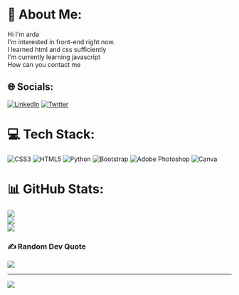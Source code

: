# 💫 About Me:
Hi I'm arda<br>I'm interested in front-end right now.<br>I learned html and css sufficiently<br>I'm currently learning javascript<br>How can you contact me<br>


## 🌐 Socials:
[![LinkedIn](https://img.shields.io/badge/LinkedIn-%230077B5.svg?logo=linkedin&logoColor=white)](https://linkedin.com/in/https://www.linkedin.com/in/arda-demirel-36556021b) [![Twitter](https://img.shields.io/badge/Twitter-%231DA1F2.svg?logo=Twitter&logoColor=white)](https://twitter.com/https://www.twitter.com/shliophile) 

# 💻 Tech Stack:
![CSS3](https://img.shields.io/badge/css3-%231572B6.svg?style=plastic&logo=css3&logoColor=white) ![HTML5](https://img.shields.io/badge/html5-%23E34F26.svg?style=plastic&logo=html5&logoColor=white) ![Python](https://img.shields.io/badge/python-3670A0?style=plastic&logo=python&logoColor=ffdd54) ![Bootstrap](https://img.shields.io/badge/bootstrap-%23563D7C.svg?style=plastic&logo=bootstrap&logoColor=white) ![Adobe Photoshop](https://img.shields.io/badge/adobephotoshop-%2331A8FF.svg?style=plastic&logo=adobephotoshop&logoColor=white) ![Canva](https://img.shields.io/badge/Canva-%2300C4CC.svg?style=plastic&logo=Canva&logoColor=white)
# 📊 GitHub Stats:
![](https://github-readme-stats.vercel.app/api?username=shliophile&theme=dark&hide_border=false&include_all_commits=true&count_private=true)<br/>
![](https://github-readme-streak-stats.herokuapp.com/?user=shliophile&theme=dark&hide_border=false)<br/>
![](https://github-readme-stats.vercel.app/api/top-langs/?username=shliophile&theme=dark&hide_border=false&include_all_commits=true&count_private=true&layout=compact)

### ✍️ Random Dev Quote
![](https://quotes-github-readme.vercel.app/api?type=vetical&theme=dark)

---
[![](https://visitcount.itsvg.in/api?id=shliophile&icon=2&color=1)](https://visitcount.itsvg.in)

<!-- Proudly created with GPRM ( https://gprm.itsvg.in ) -->
